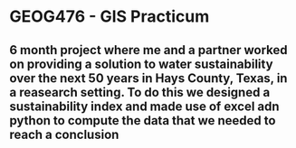 # GEOG476 - GIS Practicum
## 6 month project where me and a partner worked on providing a solution to water sustainability over the next 50 years in Hays County, Texas, in a reasearch setting. To do this we designed a sustainability index and made use of excel adn python to compute the data that we needed to reach a conclusion
